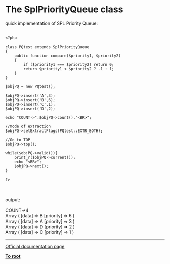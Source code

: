 # The SplPriorityQueue class



quick implementation of SPL Priority Queue:<br><br>

```
<?php

class PQtest extends SplPriorityQueue
{
    public function compare($priority1, $priority2)
    {
        if ($priority1 === $priority2) return 0;
        return $priority1 < $priority2 ? -1 : 1;
    }
}

$objPQ = new PQtest();

$objPQ->insert('A',3);
$objPQ->insert('B',6);
$objPQ->insert('C',1);
$objPQ->insert('D',2);

echo "COUNT->".$objPQ->count()."<BR>";

//mode of extraction
$objPQ->setExtractFlags(PQtest::EXTR_BOTH);

//Go to TOP
$objPQ->top();

while($objPQ->valid()){
    print_r($objPQ->current());
    echo "<BR>";
    $objPQ->next();
}

?>
```
<br><br>output:<br><br>COUNT-&gt;4<br>Array ( [data] =&gt; B [priority] =&gt; 6 ) <br>Array ( [data] =&gt; A [priority] =&gt; 3 ) <br>Array ( [data] =&gt; D [priority] =&gt; 2 ) <br>Array ( [data] =&gt; C [priority] =&gt; 1 )  

---

[Official documentation page](https://www.php.net/manual/en/class.splpriorityqueue.php)

**[To root](/README.md)**